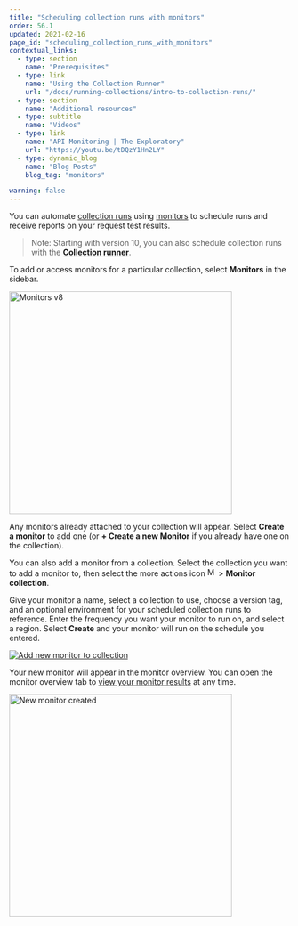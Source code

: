 ```yaml
---
title: "Scheduling collection runs with monitors"
order: 56.1
updated: 2021-02-16
page_id: "scheduling_collection_runs_with_monitors"
contextual_links:
  - type: section
    name: "Prerequisites"
  - type: link
    name: "Using the Collection Runner"
    url: "/docs/running-collections/intro-to-collection-runs/"
  - type: section
    name: "Additional resources"
  - type: subtitle
    name: "Videos"
  - type: link
    name: "API Monitoring | The Exploratory"
    url: "https://youtu.be/tDQzY1Hn2LY"
  - type: dynamic_blog
    name: "Blog Posts"
    blog_tag: "monitors"

warning: false
---
```


You can automate [collection runs](/docs/running-collections/intro-to-collection-runs/) using [monitors](/docs/monitoring-your-api/intro-monitors/) to schedule runs and receive reports on your request test results.

> Note: Starting with version 10, you can also schedule collection runs with the [**Collection runner**](/docs/running-collections/scheduling-collection-runs/).

To add or access monitors for a particular collection, select __Monitors__ in the sidebar.

<img alt="Monitors v8" src="https://assets.postman.com/postman-docs/create-a-monitor-v8.jpg" height="400px"/>

Any monitors already attached to your collection will appear. Select __Create a monitor__ to add one (or __+ Create a new Monitor__ if you already have one on the collection).

You can also add a monitor from a collection. Select the collection you want to add a monitor to, then select the more actions icon <img alt="More actions icon" src="https://assets.postman.com/postman-docs/icon-more-actions-v9.jpg#icon" width="16px"> > __Monitor collection__.

Give your monitor a name, select a collection to use, choose a version tag, and an optional environment for your scheduled collection runs to reference. Enter the frequency you want your monitor to run on, and select a region. Select __Create__ and your monitor will run on the schedule you entered.

[![Add new monitor to collection](https://assets.postman.com/postman-docs/create-new-monitor-overview-v8.jpg)](https://assets.postman.com/postman-docs/create-new-monitor-overview-v8.jpg)

Your new monitor will appear in the monitor overview. You can open the monitor overview tab to [view your monitor results](/docs/monitoring-your-api/viewing-monitor-results/) at any time.

<img alt ="New monitor created" src="https://assets.postman.com/postman-docs/new-monitor-created-v8.jpg" height ="400px"/>
